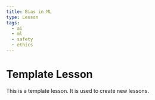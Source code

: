 ```yaml
---
title: Bias in ML
type: Lesson
tags:
  - ai
  - ml
  - safety
  - ethics
---
```


# Template Lesson

This is a template lesson. It is used to create new lessons.
